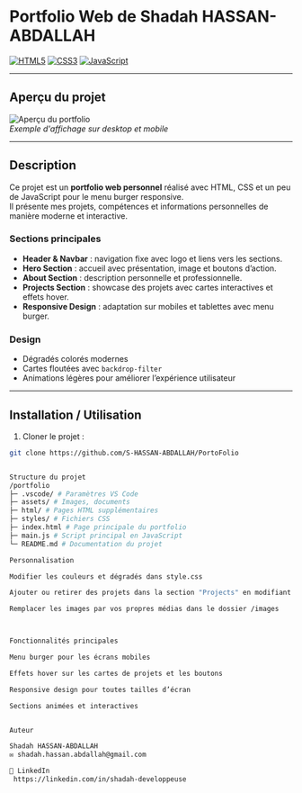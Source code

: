 # Portfolio Web de Shadah HASSAN-ABDALLAH

[![HTML5](https://img.shields.io/badge/HTML5-E34F26?style=for-the-badge&logo=html5&logoColor=white)](https://developer.mozilla.org/fr/docs/Web/HTML) 
[![CSS3](https://img.shields.io/badge/CSS3-1572B6?style=for-the-badge&logo=css3&logoColor=white)](https://developer.mozilla.org/fr/docs/Web/CSS) 
[![JavaScript](https://img.shields.io/badge/JavaScript-F7DF1E?style=for-the-badge&logo=javascript&logoColor=black)](https://developer.mozilla.org/fr/docs/Web/JavaScript)

---

## Aperçu du projet

![Aperçu du portfolio](./assets/images/Capture-d_écran-portfolio.webp)  
*Exemple d'affichage sur desktop et mobile*

---

## Description

Ce projet est un **portfolio web personnel** réalisé avec HTML, CSS et un peu de JavaScript pour le menu burger responsive.  
Il présente mes projets, compétences et informations personnelles de manière moderne et interactive.

### Sections principales
- **Header & Navbar** : navigation fixe avec logo et liens vers les sections.  
- **Hero Section** : accueil avec présentation, image et boutons d’action.  
- **About Section** : description personnelle et professionnelle.  
- **Projects Section** : showcase des projets avec cartes interactives et effets hover.  
- **Responsive Design** : adaptation sur mobiles et tablettes avec menu burger.  

### Design
- Dégradés colorés modernes  
- Cartes floutées avec `backdrop-filter`  
- Animations légères pour améliorer l’expérience utilisateur  

---

## Installation / Utilisation

1. Cloner le projet :  
```bash
git clone https://github.com/S-HASSAN-ABDALLAH/PortoFolio


Structure du projet
/portfolio
├─ .vscode/ # Paramètres VS Code
├─ assets/ # Images, documents
├─ html/ # Pages HTML supplémentaires
├─ styles/ # Fichiers CSS
├─ index.html # Page principale du portfolio
├─ main.js # Script principal en JavaScript
└─ README.md # Documentation du projet

Personnalisation

Modifier les couleurs et dégradés dans style.css

Ajouter ou retirer des projets dans la section "Projects" en modifiant le HTML

Remplacer les images par vos propres médias dans le dossier /images



Fonctionnalités principales

Menu burger pour les écrans mobiles

Effets hover sur les cartes de projets et les boutons

Responsive design pour toutes tailles d’écran

Sections animées et interactives


Auteur

Shadah HASSAN-ABDALLAH
✉️ shadah.hassan.abdallah@gmail.com

🔗 LinkedIn
 https://linkedin.com/in/shadah-developpeuse

